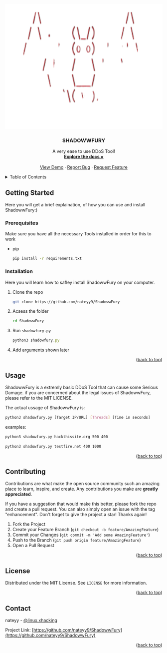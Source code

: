 <!-- Improved compatibility of back to top link: See: https://github.com/othneildrew/Best-README-Template/pull/73 -->
<a name="readme-top"></a>
<!--
*** Thanks for checking out the Best-README-Template. If you have a suggestion
*** that would make this better, please fork the repo and create a pull request
*** or simply open an issue with the tag "enhancement".
*** Don't forget to give the project a star!
*** Thanks again! Now go create something AMAZING! :D
-->



<!-- PROJECT SHIELDS -->
<!--
*** I'm using markdown "reference style" links for readability.
*** Reference links are enclosed in brackets [ ] instead of parentheses ( ).
*** See the bottom of this document for the declaration of the reference variables
*** for contributors-url, forks-url, etc. This is an optional, concise syntax you may use.
*** https://www.markdownguide.org/basic-syntax/#reference-style-links
-->




<!-- PROJECT LOGO -->
<br />
<div align="center">
  <a href="">
    <img src="images/logo.png" alt="Logo" width="800" height="400">
  </a>

  <h3 align="center">SHADOWWFURY</h3>

  <p align="center">
    A very ease to use DDoS Tool!
    <br />
    <a href=""><strong>Explore the docs »</strong></a>
    <br />
    <br />
    <a href="">View Demo</a>
    ·
    <a href="">Report Bug</a>
    ·
    <a href="">Request Feature</a>
  </p>
</div>



<!-- TABLE OF CONTENTS -->
<details>
  <summary>Table of Contents</summary>
  <ol>
    <li>
      <a href="#What-is-ShadowwFury?">About The Project</a>
      <ul>
      </ul>
    </li>
    <li>
      <a href="#installation">Getting Started</a>
      <ul>
        <li><a href="#prerequisites">Prerequisites</a></li>
        <li><a href="#installation">Installation</a></li>
      </ul>
    </li>
    <li><a href="#usage">Usage</a></li>
    <li><a href="#roadmap">Roadmap</a></li>
    <li><a href="#contributing">Contributing</a></li>
    <li><a href="#license">License</a></li>
    <li><a href="#contact">Contact</a></li>
  </ol>
</details>

<!-- GETTING STARTED -->
## Getting Started
Here you will get a brief explaination, of how you can use and install ShadowwFury:)

### Prerequisites

Make sure you have all the necessary Tools installed in order for this to work
* pip
  ```sh
  pip install -r requirements.txt
  ```

### Installation

Here you will learn how to safley install ShadowwFury on your computer.

1. Clone the repo
   ```sh
   git clone https://github.com/nateyy9/ShadowwFury
   ```
2. Acsess the folder
   ```sh
   cd ShadowwFury
   ```
3. Run `shadowfury.py`
   ```js
   python3 shadowfury.py
   ```
4. Add arguments shown later


<p align="right">(<a href="#readme-top">back to top</a>)</p>



<!-- USAGE EXAMPLES -->
## Usage

ShadowwFury is a extremly basic DDoS Tool that can cause some Serious Damage.
if you are concerned about the legal issues of ShadowwFury, please refer to the MIT LICENSE.

The actual ussage of ShadowwFury is:

```sh
python3 shadowfury.py [Target IP/URL] [Threads] [Time in seconds]
```

examples:
```sh
python3 shadowfury.py hackthissite.org 500 400
```
```sh
python3 shadowfury.py testfire.net 400 1000
```


<p align="right">(<a href="#readme-top">back to top</a>)</p>

<!-- CONTRIBUTING -->
## Contributing

Contributions are what make the open source community such an amazing place to learn, inspire, and create. Any contributions you make are **greatly appreciated**.

If you have a suggestion that would make this better, please fork the repo and create a pull request. You can also simply open an issue with the tag "enhancement".
Don't forget to give the project a star! Thanks again!

1. Fork the Project
2. Create your Feature Branch (`git checkout -b feature/AmazingFeature`)
3. Commit your Changes (`git commit -m 'Add some AmazingFeature'`)
4. Push to the Branch (`git push origin feature/AmazingFeature`)
5. Open a Pull Request

<p align="right">(<a href="#readme-top">back to top</a>)</p>



<!-- LICENSE -->
## License

Distributed under the MIT License. See `LICENSE` for more information.

<p align="right">(<a href="#readme-top">back to top</a>)</p>



<!-- CONTACT -->
## Contact

nateyy - [@linux.xhacking](https://instagram.com/linux.xhacking) 

Project Link: [https://github.com/nateyy9/ShadowwFury](https://github.com/nateyy9/ShadowwFury)

<p align="right">(<a href="#readme-top">back to top</a>)</p>


